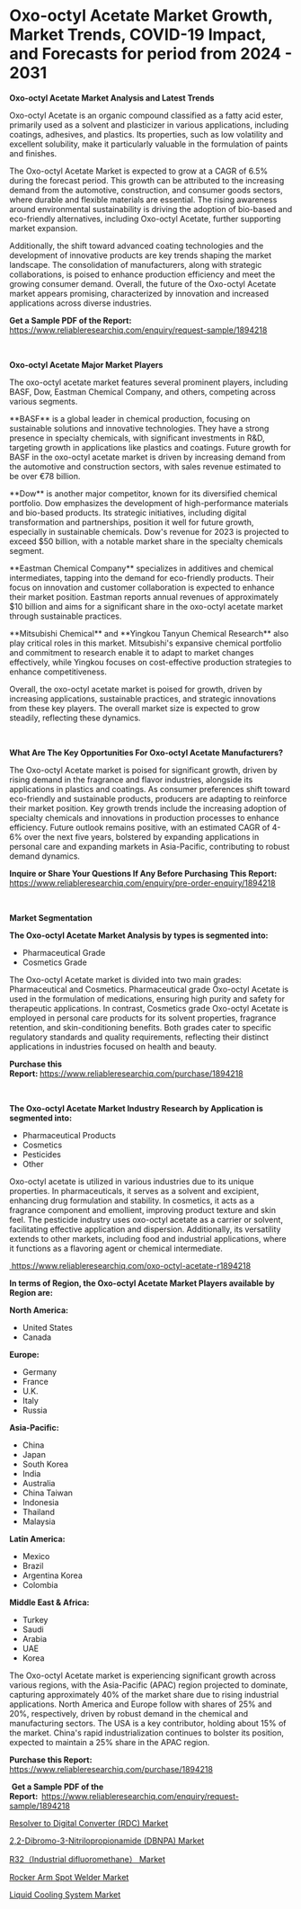 <p><h1>Oxo-octyl Acetate Market Growth, Market Trends, COVID-19 Impact, and Forecasts for period from 2024 - 2031</h1></p><p><strong>Oxo-octyl Acetate Market Analysis and Latest Trends</strong></p>
<p><p>Oxo-octyl Acetate is an organic compound classified as a fatty acid ester, primarily used as a solvent and plasticizer in various applications, including coatings, adhesives, and plastics. Its properties, such as low volatility and excellent solubility, make it particularly valuable in the formulation of paints and finishes. </p><p>The Oxo-octyl Acetate Market is expected to grow at a CAGR of 6.5% during the forecast period. This growth can be attributed to the increasing demand from the automotive, construction, and consumer goods sectors, where durable and flexible materials are essential. The rising awareness around environmental sustainability is driving the adoption of bio-based and eco-friendly alternatives, including Oxo-octyl Acetate, further supporting market expansion.</p><p>Additionally, the shift toward advanced coating technologies and the development of innovative products are key trends shaping the market landscape. The consolidation of manufacturers, along with strategic collaborations, is poised to enhance production efficiency and meet the growing consumer demand. Overall, the future of the Oxo-octyl Acetate market appears promising, characterized by innovation and increased applications across diverse industries.</p></p>
<p><strong>Get a Sample PDF of the Report:&nbsp;</strong> <a href="https://www.reliableresearchiq.com/enquiry/request-sample/1894218?utm_campaign=104&utm_medium=2&utm_source=Github&utm_content=ia&utm_term=24102024&utm_id=oxo-octyl-acetate">https://www.reliableresearchiq.com/enquiry/request-sample/1894218</a></p>
<p>&nbsp;</p>
<p><strong>Oxo-octyl Acetate Major Market Players</strong></p>
<p><p>The oxo-octyl acetate market features several prominent players, including BASF, Dow, Eastman Chemical Company, and others, competing across various segments. </p><p>**BASF** is a global leader in chemical production, focusing on sustainable solutions and innovative technologies. They have a strong presence in specialty chemicals, with significant investments in R&D, targeting growth in applications like plastics and coatings. Future growth for BASF in the oxo-octyl acetate market is driven by increasing demand from the automotive and construction sectors, with sales revenue estimated to be over €78 billion.</p><p>**Dow** is another major competitor, known for its diversified chemical portfolio. Dow emphasizes the development of high-performance materials and bio-based products. Its strategic initiatives, including digital transformation and partnerships, position it well for future growth, especially in sustainable chemicals. Dow's revenue for 2023 is projected to exceed $50 billion, with a notable market share in the specialty chemicals segment.</p><p>**Eastman Chemical Company** specializes in additives and chemical intermediates, tapping into the demand for eco-friendly products. Their focus on innovation and customer collaboration is expected to enhance their market position. Eastman reports annual revenues of approximately $10 billion and aims for a significant share in the oxo-octyl acetate market through sustainable practices.</p><p>**Mitsubishi Chemical** and **Yingkou Tanyun Chemical Research** also play critical roles in this market. Mitsubishi's expansive chemical portfolio and commitment to research enable it to adapt to market changes effectively, while Yingkou focuses on cost-effective production strategies to enhance competitiveness.</p><p>Overall, the oxo-octyl acetate market is poised for growth, driven by increasing applications, sustainable practices, and strategic innovations from these key players. The overall market size is expected to grow steadily, reflecting these dynamics.</p></p>
<p>&nbsp;</p>
<p><strong>What Are The Key Opportunities For Oxo-octyl Acetate Manufacturers?</strong></p>
<p><p>The Oxo-octyl Acetate market is poised for significant growth, driven by rising demand in the fragrance and flavor industries, alongside its applications in plastics and coatings. As consumer preferences shift toward eco-friendly and sustainable products, producers are adapting to reinforce their market position. Key growth trends include the increasing adoption of specialty chemicals and innovations in production processes to enhance efficiency. Future outlook remains positive, with an estimated CAGR of 4-6% over the next five years, bolstered by expanding applications in personal care and expanding markets in Asia-Pacific, contributing to robust demand dynamics.</p></p>
<p><strong>Inquire or Share Your Questions If Any Before Purchasing This Report:</strong> <a href="https://www.reliableresearchiq.com/enquiry/pre-order-enquiry/1894218?utm_campaign=104&utm_medium=2&utm_source=Github&utm_content=ia&utm_term=24102024&utm_id=oxo-octyl-acetate">https://www.reliableresearchiq.com/enquiry/pre-order-enquiry/1894218</a></p>
<p>&nbsp;</p>
<p><strong>Market Segmentation</strong></p>
<p><strong>The Oxo-octyl Acetate Market Analysis by types is segmented into:</strong></p>
<p><ul><li>Pharmaceutical Grade</li><li>Cosmetics Grade</li></ul></p>
<p><p>The Oxo-octyl Acetate market is divided into two main grades: Pharmaceutical and Cosmetics. Pharmaceutical grade Oxo-octyl Acetate is used in the formulation of medications, ensuring high purity and safety for therapeutic applications. In contrast, Cosmetics grade Oxo-octyl Acetate is employed in personal care products for its solvent properties, fragrance retention, and skin-conditioning benefits. Both grades cater to specific regulatory standards and quality requirements, reflecting their distinct applications in industries focused on health and beauty.</p></p>
<p><strong>Purchase this Report:&nbsp;</strong><a href="https://www.reliableresearchiq.com/purchase/1894218?utm_campaign=104&utm_medium=2&utm_source=Github&utm_content=ia&utm_term=24102024&utm_id=oxo-octyl-acetate">https://www.reliableresearchiq.com/purchase/1894218</a></p>
<p>&nbsp;</p>
<p><strong>The Oxo-octyl Acetate Market Industry Research by Application is segmented into:</strong></p>
<p><ul><li>Pharmaceutical Products</li><li>Cosmetics</li><li>Pesticides</li><li>Other</li></ul></p>
<p><p>Oxo-octyl acetate is utilized in various industries due to its unique properties. In pharmaceuticals, it serves as a solvent and excipient, enhancing drug formulation and stability. In cosmetics, it acts as a fragrance component and emollient, improving product texture and skin feel. The pesticide industry uses oxo-octyl acetate as a carrier or solvent, facilitating effective application and dispersion. Additionally, its versatility extends to other markets, including food and industrial applications, where it functions as a flavoring agent or chemical intermediate.</p></p>
<p><a href="https://www.reliableresearchiq.com/oxo-octyl-acetate-r1894218?utm_campaign=104&utm_medium=2&utm_source=Github&utm_content=ia&utm_term=24102024&utm_id=oxo-octyl-acetate">&nbsp;https://www.reliableresearchiq.com/oxo-octyl-acetate-r1894218</a></p>
<p><strong>In terms of Region, the Oxo-octyl Acetate Market Players available by Region are:</strong></p>
<p>
    <p> <strong> North America: </strong>
        <ul>
            <li>United States</li>
            <li>Canada</li>
        </ul>
        </p> 
    <p> <strong> Europe: </strong>
        <ul>
            <li>Germany</li>
            <li>France</li>
            <li>U.K.</li>
            <li>Italy</li>
            <li>Russia</li>
        </ul>
        </p> 
    <p> <strong> Asia-Pacific: </strong>
        <ul>
            <li>China</li>
            <li>Japan</li>
            <li>South Korea</li>
            <li>India</li>
            <li>Australia</li>
            <li>China Taiwan</li>
            <li>Indonesia</li>
            <li>Thailand</li>
            <li>Malaysia</li>
        </ul>
        </p> 
    <p> <strong> Latin America: </strong>
        <ul>
            <li>Mexico</li>
            <li>Brazil</li>
            <li>Argentina Korea</li>
            <li>Colombia</li>
        </ul>
        </p> 
    <p> <strong> Middle East & Africa: </strong>
        <ul>
            <li>Turkey</li>
            <li>Saudi</li>
            <li>Arabia</li>
            <li>UAE</li>
            <li>Korea</li>
        </ul>
    </p>
    </p>
<p><p>The Oxo-octyl Acetate market is experiencing significant growth across various regions, with the Asia-Pacific (APAC) region projected to dominate, capturing approximately 40% of the market share due to rising industrial applications. North America and Europe follow with shares of 25% and 20%, respectively, driven by robust demand in the chemical and manufacturing sectors. The USA is a key contributor, holding about 15% of the market. China's rapid industrialization continues to bolster its position, expected to maintain a 25% share in the APAC region.</p></p>
<p><strong>Purchase this Report: </strong><a href="https://www.reliableresearchiq.com/purchase/1894218?utm_campaign=104&utm_medium=2&utm_source=Github&utm_content=ia&utm_term=24102024&utm_id=oxo-octyl-acetate">https://www.reliableresearchiq.com/purchase/1894218</a></p>
<p>&nbsp;<strong>Get a Sample PDF of the Report:&nbsp;&nbsp;</strong><a href="https://www.reliableresearchiq.com/enquiry/request-sample/1894218?utm_campaign=104&utm_medium=2&utm_source=Github&utm_content=ia&utm_term=24102024&utm_id=oxo-octyl-acetate">https://www.reliableresearchiq.com/enquiry/request-sample/1894218</a></p>
<p><strong></strong></p>
<p><p><a href="https://www.linkedin.com/pulse/resolver-digital-converter-rdc-market-size-share-analysis--vxxkc?utm_campaign=104&utm_medium=2&utm_source=Github&utm_content=ia&utm_term=24102024&utm_id=oxo-octyl-acetate">Resolver to Digital Converter (RDC) Market</a></p><p><a href="https://github.com/rozh43oreder/Market-Research-Report-List-1/blob/main/22-dibromo-3-nitrilopropionamide-dbnpa-market.md?utm_campaign=104&utm_medium=2&utm_source=Github&utm_content=ia&utm_term=24102024&utm_id=oxo-octyl-acetate">2,2-Dibromo-3-Nitrilopropionamide (DBNPA) Market</a></p><p><a href="https://github.com/halkoitweden3/Market-Research-Report-List-1/blob/main/r32industrial-difluoromethane-market.md?utm_campaign=104&utm_medium=2&utm_source=Github&utm_content=ia&utm_term=24102024&utm_id=oxo-octyl-acetate">R32（Industrial difluoromethane） Market</a></p><p><a href="https://issuu.com/reportprime-2/docs/rocker-arm-spot-welder-market-size-_a8419191227c78?utm_campaign=104&utm_medium=2&utm_source=Github&utm_content=ia&utm_term=24102024&utm_id=oxo-octyl-acetate">Rocker Arm Spot Welder Market</a></p><p><a href="https://issuu.com/reportprime-2/docs/liquid-cooling-system-market-size-2_f3b6e645088cf3?utm_campaign=104&utm_medium=2&utm_source=Github&utm_content=ia&utm_term=24102024&utm_id=oxo-octyl-acetate">Liquid Cooling System Market</a></p></p>